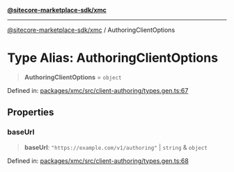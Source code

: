 [**@sitecore-marketplace-sdk/xmc**](../README.md)

***

[@sitecore-marketplace-sdk/xmc](../README.md) / AuthoringClientOptions

# Type Alias: AuthoringClientOptions

> **AuthoringClientOptions** = `object`

Defined in: [packages/xmc/src/client-authoring/types.gen.ts:67](https://github.com/Sitecore/sitecore-marketplace-sdk/blob/af886e6134b8d1079ef5b8ef70b7eb2f1d9c8aeb/packages/xmc/src/client-authoring/types.gen.ts#L67)

## Properties

### baseUrl

> **baseUrl**: `"https://example.com/v1/authoring"` \| `string` & `object`

Defined in: [packages/xmc/src/client-authoring/types.gen.ts:68](https://github.com/Sitecore/sitecore-marketplace-sdk/blob/af886e6134b8d1079ef5b8ef70b7eb2f1d9c8aeb/packages/xmc/src/client-authoring/types.gen.ts#L68)
